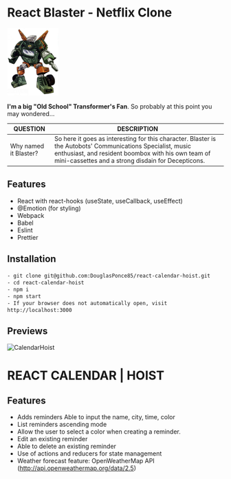 # React Blaster - Netflix Clone

<img src="https://github.com/DouglasPonce85/react-calendar-hoist/blob/master/src/assets/projectIma.jpg?raw=true" width="120">

**I'm a big "Old School" Transformer's Fan**. So probably at this point you may wondered...

| QUESTION | DESCRIPTION |
| ------ | ----------- |
| Why named it Blaster?   | So here it goes as interesting for this character. Blaster is the Autobots' Communications Specialist, music enthusiast, and resident boombox with his own team of mini-cassettes and a strong disdain for Decepticons. |

## Features
- React with react-hooks (useState, useCallback, useEffect)
- @Emotion (for styling)
- Webpack
- Babel
- Eslint
- Prettier
  
## Installation
```
- git clone git@github.com:DouglasPonce85/react-calendar-hoist.git
- cd react-calendar-hoist
- npm i
- npm start
- If your browser does not automatically open, visit http://localhost:3000
```

## Previews
![CalendarHoist](https://douglasponce85.github.io/images)


# REACT CALENDAR | HOIST

## Features
- Adds reminders Able to input the name, city, time, color
- List reminders ascending mode
- Allow the user to select a color when creating a reminder.
- Edit an existing reminder
- Able to delete an existing reminder
- Use of actions and reducers for state management
- Weather forecast feature: OpenWeatherMap API (http://api.openweathermap.org/data/2.5)
